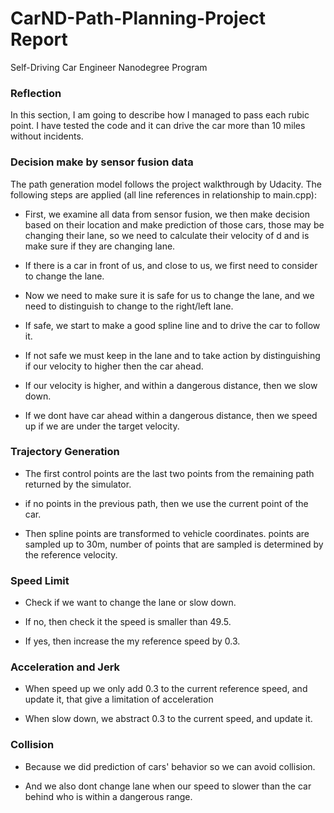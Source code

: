 # CarND-Path-Planning-Project Report
Self-Driving Car Engineer Nanodegree Program

### Reflection
In this section, I am going to describe how I managed to pass each rubic point. I have tested the code and it can drive the car more than 10 miles without incidents. 

### Decision make by sensor fusion data
The path generation model follows the project walkthrough by Udacity. The following steps are applied (all line references in relationship to main.cpp):

* First, we examine all data from sensor fusion, we then make decision based on their location and make prediction of those cars, those may be changing their lane, so we need to calculate their velocity of d and is make sure if they are changing lane. 

* If there is a car in front of us, and close to us, we first need to consider to change the lane. 

* Now we need to make sure it is safe for us to change the lane, and we need to distinguish to change to the right/left lane.   

* If safe, we start to make a good spline line and to drive the car to follow it. 

* If not safe we must keep in the lane and to take action by distinguishing if our velocity to higher then the car ahead. 

* If our velocity is higher, and within a dangerous distance, then we slow down. 

* If we dont have car ahead within a dangerous distance, then we speed up if we are under the target velocity. 


### Trajectory Generation

* The first control points are the last two points from the remaining path returned by the simulator. 

* if no points in the previous path, then we use the current point of the car. 

* Then spline points are transformed to vehicle coordinates. points are sampled up to 30m, number of points that are sampled is determined by the reference velocity.


### Speed Limit

* Check if we want to change the lane or slow down. 

* If no, then check it the speed is smaller than 49.5. 

* If yes, then increase the my reference speed by 0.3. 


### Acceleration and Jerk

* When speed up we only add 0.3 to the current reference speed, and update it, that give a limitation of acceleration

* When slow down, we abstract 0.3 to the current speed, and update it. 

### Collision

* Because we did prediction of cars' behavior so we can avoid collision. 

* And we also dont change lane when our speed to slower than the car behind who is within a dangerous range. 





